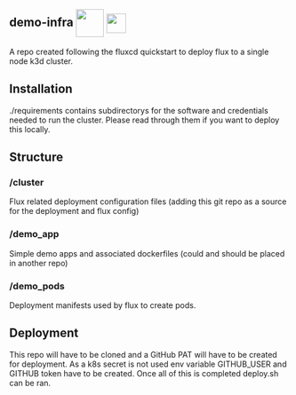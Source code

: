 <h2> demo-infra <img align="center" height="50" src="https://dashboard.snapcraft.io/site_media/appmedia/2019/08/flux-icon2x.png"> <img align="center" height="35" src="https://styles.redditmedia.com/t5_33f68/styles/communityIcon_w3qxa8j08vj01.png">  </h2>

A repo created following the fluxcd quickstart to deploy flux to a single node k3d cluster. 

## Installation
./requirements contains subdirectorys for the software and credentials needed to run the cluster. Please read through them if you want to deploy this locally.

## Structure

### /cluster
Flux related deployment configuration files (adding this git repo as a source for the deployment and flux config)

### /demo_app
Simple demo apps and associated dockerfiles (could and should be placed in another repo)

### /demo_pods
Deployment manifests used by flux to create pods.

## Deployment
This repo will have to be cloned and a GitHub PAT will have to be created for deployment. As a k8s secret is not used env variable GITHUB_USER and GITHUB token have to be created. Once all of this is completed deploy.sh can be ran.


